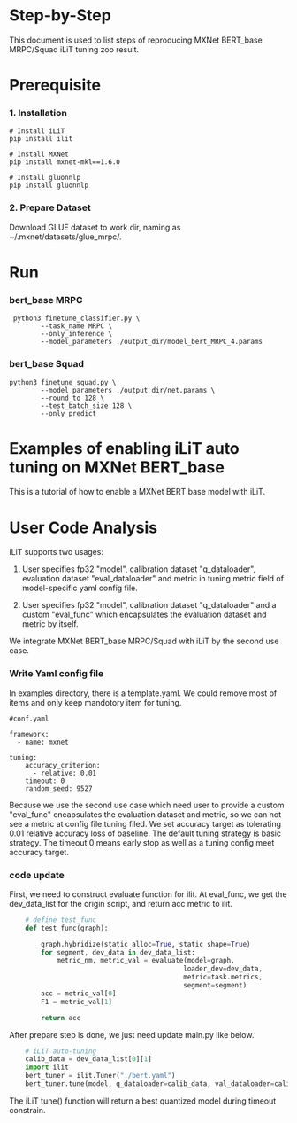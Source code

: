 Step-by-Step
============

This document is used to list steps of reproducing MXNet BERT_base MRPC/Squad iLiT tuning zoo result.



# Prerequisite

### 1. Installation

  ```Shell
  # Install iLiT
  pip install ilit

  # Install MXNet
  pip install mxnet-mkl==1.6.0
  
  # Install gluonnlp
  pip install gluonnlp

  ```

### 2. Prepare Dataset

  Download GLUE dataset to work dir, naming as ~/.mxnet/datasets/glue_mrpc/.


# Run

### bert_base MRPC
```
 python3 finetune_classifier.py \
        --task_name MRPC \
        --only_inference \
        --model_parameters ./output_dir/model_bert_MRPC_4.params

```

### bert_base Squad
```
python3 finetune_squad.py \
        --model_parameters ./output_dir/net.params \
        --round_to 128 \
        --test_batch_size 128 \
        --only_predict
```
 

Examples of enabling iLiT auto tuning on MXNet BERT_base
=======================================================

This is a tutorial of how to enable a MXNet BERT base model with iLiT.

# User Code Analysis

iLiT supports two usages:

1. User specifies fp32 "model", calibration dataset "q_dataloader", evaluation dataset "eval_dataloader" and metric in tuning.metric field of model-specific yaml config file.

2. User specifies fp32 "model", calibration dataset "q_dataloader" and a custom "eval_func" which encapsulates the evaluation dataset and metric by itself.

We integrate MXNet BERT_base MRPC/Squad with iLiT by the second use case.

### Write Yaml config file

In examples directory, there is a template.yaml. We could remove most of items and only keep mandotory item for tuning. 


```
#conf.yaml

framework:
  - name: mxnet

tuning:
    accuracy_criterion:
      - relative: 0.01
    timeout: 0
    random_seed: 9527
```

Because we use the second use case which need user to provide a custom "eval_func" encapsulates the evaluation dataset and metric, so we can not see a metric at config file tuning filed. We set accuracy target as tolerating 0.01 relative accuracy loss of baseline. The default tuning strategy is basic strategy. The timeout 0 means early stop as well as a tuning config meet accuracy target.


### code update
First, we need to construct evaluate function for ilit. At eval_func, we get the dev_data_list for the origin script, and return acc metric to ilit.

```python
    # define test_func
    def test_func(graph):

        graph.hybridize(static_alloc=True, static_shape=True)
        for segment, dev_data in dev_data_list:
            metric_nm, metric_val = evaluate(model=graph, 
                                            loader_dev=dev_data, 
                                            metric=task.metrics, 
                                            segment=segment)
        acc = metric_val[0]
        F1 = metric_val[1]

        return acc
```

After prepare step is done, we just need update main.py like below.

```python
    # iLiT auto-tuning
    calib_data = dev_data_list[0][1]
    import ilit
    bert_tuner = ilit.Tuner("./bert.yaml")
    bert_tuner.tune(model, q_dataloader=calib_data, val_dataloader=calib_data, eval_func=test_func)

```

The iLiT tune() function will return a best quantized model during timeout constrain.
